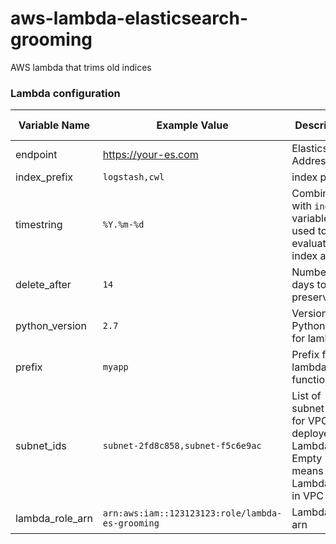 # aws-lambda-elasticsearch-grooming
AWS lambda that trims old indices

### Lambda configuration

| Variable Name | Example Value | Description | Default Value | Required |
| --- | --- | --- | --- |  --- |
| endpoint | https://your-es.com  | Elasticsearch Address | `None` | True |
| index_prefix |  `logstash,cwl` | index prefix | `logstash` | False |
| timestring  | `%Y.%m-%d` | Combined with `index` variable is used to evaluate the index age | `%Y-%m-%d` |  False |
| delete_after | `14` | Numbers of days to preserve | `15` |  False |
| python_version | `2.7` | Version of Python used for lambda | `2.7` | False |
| prefix | `myapp` | Prefix for lambda function | ` ` | False |
| subnet_ids | `subnet-2fd8c858,subnet-f5c6e9ac` | List of subnet ids for VPC deployed Lambda. Empty means Lambda not in VPC | ` ` | False |
| lambda_role_arn | `arn:aws:iam::123123123:role/lambda-es-grooming` | Lambda Role arn | ` ` | True |
